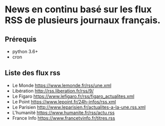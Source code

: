 # News en continu basé sur les flux RSS de plusieurs journaux français.

## Prérequis
- python 3.6+
- cron

## Liste des flux rss
- Le Monde        https://www.lemonde.fr/rss/une.xml
- Libération      http://rss.liberation.fr/rss/9/
- Le Figaro       https://www.lefigaro.fr/rss/figaro_actualites.xml
- Le Point        https://www.lepoint.fr/24h-infos/rss.xml
- Le Parisien     http://www.leparisien.fr/actualites-a-la-une.rss.xml
- L'humanité      https://www.humanite.fr/rss/actu.rss
- France Info     https://www.francetvinfo.fr/titres.rss
